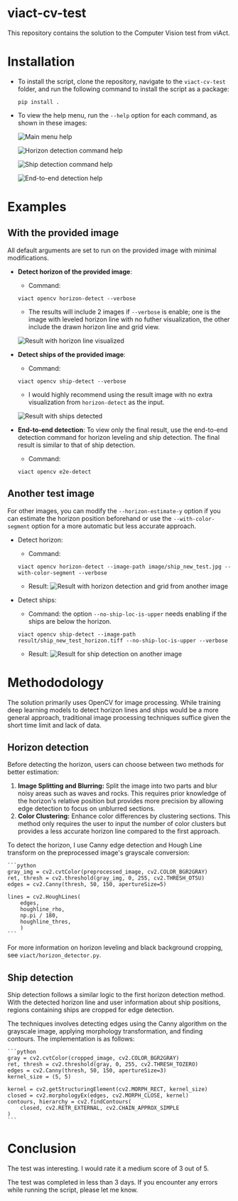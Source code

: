 # viact-cv-test

This repository contains the solution to the Computer Vision test from viAct.

# Installation
- To install the script, clone the repository, navigate to the `viact-cv-test` folder, and run the following command to install the script as a package:
  
    ```
    pip install . 
    ```

- To view the help menu, run the `--help` option for each command, as shown in these images:
  
    ![Main menu help](image/docs/help-main.png "Main menu help")

    ![Horizon detection command help](image/docs/help-horizon-detect.png "Horizon detection command help")

    ![Ship detection command help](image/docs/help-ship-detect.png "Ship detection command help")

    ![End-to-end detection help](image/docs/help-e2e-detect.png "End-to-end detection help")

# Examples

## With the provided image
All default arguments are set to run on the provided image with minimal modifications.

- **Detect horizon of the provided image**: 
  - Command: 
  ```
  viact opencv horizon-detect --verbose
  ```
  - The results will include 2 images if `--verbose` is enable; one is the image with leveled horizon line with no futher visualization, the other include the drawn horizon line and grid view. 

  ![Result with horizon line visualized](image/docs/three_ships_horizon_horizon_vis.png "Result with horizon line visualized")


- **Detect ships of the provided image**: 
  - Command: 
  ```
  viact opencv ship-detect --verbose
  ```
  - I would highly recommend using the result image with no extra visualization from `horizon-detect` as the input. 

  ![Result with ships detected](image/docs/three_ships_horizon_horizon_ship_detected.png "Result with ships detected")


- **End-to-end detection**: To view only the final result, use the end-to-end detection command for horizon leveling and ship detection. The final result is similar to that of ship detection.
  - Command: 
  ```
  viact opencv e2e-detect
  ```
## Another test image

For other images, you can modify the `--horizon-estimate-y` option if you can estimate the horizon position beforehand or use the `--with-color-segment` option for a more automatic but less accurate approach.

- Detect horizon:
  - Command: 
  ```
  viact opencv horizon-detect --image-path image/ship_new_test.jpg --with-color-segment --verbose
  ```
  - Result: 
  ![Result with horizon detection and grid from another image](image/docs/ship_new_test_horizon_vis.png "Result with horizon detection and grid from another image")

- Detect ships: 
  - Command: the option `--no-ship-loc-is-upper` needs enabling if the ships are below the horizon.

  ```
  viact opencv ship-detect --image-path result/ship_new_test_horizon.tiff --no-ship-loc-is-upper --verbose
  ```
  - Result: 
  ![Result for ship detection on another image](image/docs/ship_new_test_horizon_ship_detected.png)

# Methododology

The solution primarily uses OpenCV for image processing. While training deep learning models to detect horizon lines and ships would be a more general approach, traditional image processing techniques suffice given the short time limit and lack of data.

## Horizon detection
Before detecting the horizon, users can choose between two methods for better estimation:
1. **Image Splitting and Blurring:** Split the image into two parts and blur noisy areas such as waves and rocks. This requires prior knowledge of the horizon's relative position but provides more precision by allowing edge detection to focus on unblurred sections.
2. **Color Clustering:** Enhance color differences by clustering sections. This method only requires the user to input the number of color clusters but provides a less accurate horizon line compared to the first approach.

To detect the horizon, I use Canny edge detection and Hough Line transform on the preprocessed image's grayscale conversion:


    ```python
    gray_img = cv2.cvtColor(preprocessed_image, cv2.COLOR_BGR2GRAY)
    ret, thresh = cv2.threshold(gray_img, 0, 255, cv2.THRESH_OTSU)
    edges = cv2.Canny(thresh, 50, 150, apertureSize=5)

    lines = cv2.HoughLines(
        edges,
        houghline_rho,
        np.pi / 180,
        houghline_thres,
        )
    ```
For more information on horizon leveling and black background cropping, see `viact/horizon_detector.py`. 

## Ship detection

Ship detection follows a similar logic to the first horizon detection method. With the detected horizon line and user information about ship positions, regions containing ships are cropped for edge detection.

The techniques involves detecting edges using the Canny algorithm on the grayscale image, applying morphology transformation, and finding contours. The implementation is as follows:
    
    ```python
    gray = cv2.cvtColor(cropped_image, cv2.COLOR_BGR2GRAY)
    ret, thresh = cv2.threshold(gray, 0, 255, cv2.THRESH_TOZERO)
    edges = cv2.Canny(thresh, 50, 150, apertureSize=3)
    kernel_size = (5, 5)

    kernel = cv2.getStructuringElement(cv2.MORPH_RECT, kernel_size)
    closed = cv2.morphologyEx(edges, cv2.MORPH_CLOSE, kernel)
    contours, hierarchy = cv2.findContours(
        closed, cv2.RETR_EXTERNAL, cv2.CHAIN_APPROX_SIMPLE
    )
    ```

# Conclusion 

The test was interesting. I would rate it a medium score of 3 out of 5.

The test was completed in less than 3 days. If you encounter any errors while running the script, please let me know.




